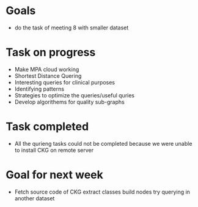 # Goals
* do the task of meeting 8 with smaller dataset

# Task on progress
* Make MPA cloud working
* Shortest Distance Quering
* Interesting queries for clinical purposes
* Identifying patterns
* Strategies to optimize the queries/useful quries
* Develop algorithems for quality sub-graphs

# Task completed
* All the qurieng tasks could not be completed because we were unable to install CKG on remote server

# Goal for next week
* Fetch source code of CKG
	extract classes
	build nodes
	try querying in another dataset
